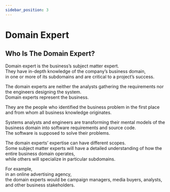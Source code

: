 ```yaml
---
sidebar_position: 3
---
```


# Domain Expert

## Who Is The Domain Expert?

Domain expert is the business’s subject matter expert.  
They have in-depth knowledge of the company’s business domain,  
in one or more of its subdomains and are critical to a project’s success.

The domain experts are neither the analysts gathering the requirements nor the engineers designing the system.  
Domain experts represent the business.

They are the people who identified the business problem in the first place  
and from whom all business knowledge originates.

Systems analysts and engineers are transforming their mental models of the business domain into software requirements and source code.  
The software is supposed to solve their problems.

The domain experts’ expertise can have different scopes.  
Some subject matter experts will have a detailed understanding of how the entire business domain operates,  
while others will specialize in particular subdomains.

For example,  
in an online advertising agency,  
the domain experts would be campaign managers, media buyers, analysts, and other business stakeholders.
